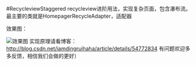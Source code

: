 
#RecycleviewStaggered 
recycleview进阶用法，实现复杂页面，包含瀑布流。最主要的类就是HomepagerRecycleAdapter，适配器

效果图：

![效果图](https://github.com/385841539/RecycleviewStaggered/blob/master/app/src/main/res/drawable/20170209213605793.jpg)
实现原理请看博客：http://blog.csdn.net/iamdingruihaha/article/details/54772834
有问题欢迎多多反馈，相信我们会做的更好）

